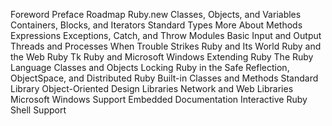 
Foreword
Preface
Roadmap
Ruby.new
Classes, Objects, and Variables
Containers, Blocks, and Iterators
Standard Types
More About Methods
Expressions
Exceptions, Catch, and Throw
Modules
Basic Input and Output
Threads and Processes
When Trouble Strikes
Ruby and Its World
Ruby and the Web
Ruby Tk
Ruby and Microsoft Windows
Extending Ruby
The Ruby Language
Classes and Objects
Locking Ruby in the Safe
Reflection, ObjectSpace, and Distributed Ruby
Built-in Classes and Methods
Standard Library
Object-Oriented Design Libraries
Network and Web Libraries
Microsoft Windows Support
Embedded Documentation
Interactive Ruby Shell
Support